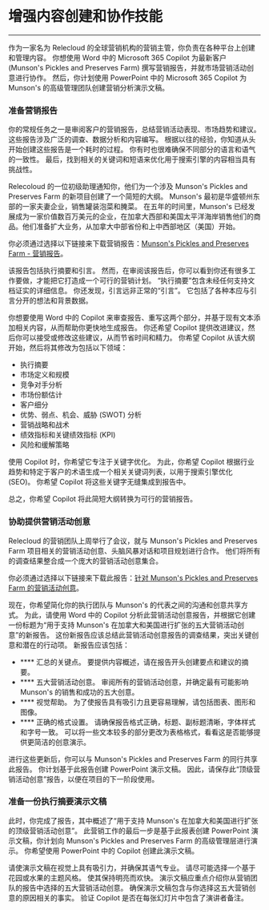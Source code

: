 # 增强内容创建和协作技能
---
作为一家名为 Relecloud 的全球营销机构的营销主管，你负责在各种平台上创建和管理内容。 你想使用 Word 中的 Microsoft 365 Copilot 为最新客户 (Munson's Pickles and Preserves Farm) 撰写营销报告，并就市场营销活动创意进行协作。 然后，你计划使用 PowerPoint 中的 Microsoft 365 Copilot 为 Munson's 的高级管理团队创建营销分析演示文稿。

### 准备营销报告

你的常规任务之一是审阅客户的营销报告，总结营销活动表现、市场趋势和建议。 这些报告涉及广泛的调查、数据分析和内容编写。 根据以往的经验，你知道从头开始创建这些报告是一个耗时的过程。 你有时也很难确保不同部分的语言和语气的一致性。 最后，找到相关的关键词和短语来优化用于搜索引擎的内容相当具有挑战性。

Relecoloud 的一位初级助理通知你，他们为一个涉及 Munson's Pickles and Preserves Farm 的新项目创建了一个简短的大纲。 Munson's 最初是华盛顿州东部的一家夫妻企业，销售罐装泡菜和腌菜。 在五年的时间里，Munson's 已经发展成为一家价值数百万美元的企业，在加拿大西部和美国太平洋海岸销售他们的商品。他们准备扩大业务，从加拿大中部省份和上中西部地区（美国）开始。

你必须通过选择以下链接来下载营销报告：[Munson's Pickles and Preserves Farm - 营销报告](https://go.microsoft.com/fwlink/?linkid=2268063)。

该报告包括执行摘要和引言。 然而，在审阅该报告后，你可以看到你还有很多工作要做，才能把它打造成一个可行的营销计划。 “执行摘要”包含未经任何支持文档证实的详细信息。 你还发现，引言远非正常的“引言”。 它包括了各种本应与引言分开的想法和背景数据。

你想要使用 Word 中的 Copilot 来审查报告、重写这两个部分，并基于现有文本添加相关内容，从而帮助你更快地生成报告。 你还希望 Copilot 提供改进建议，然后你可以接受或修改这些建议，从而节省时间和精力。 你希望 Copilot 从该大纲开始，然后将其修改为包括以下领域：

 -  执行摘要
 -  市场定义和规模
 -  竞争对手分析
 -  市场份额估计
 -  客户细分
 -  优势、弱点、机会、威胁 (SWOT) 分析
 -  营销战略和战术
 -  绩效指标和关键绩效指标 (KPI)
 -  风险和缓解策略

使用 Copilot 时，你希望它专注于关键字优化。 为此，你希望 Copilot 根据行业趋势和特定于客户的术语生成一个相关关键词列表，以用于搜索引擎优化 (SEO)。 你希望 Copilot 将这些关键字无缝集成到报告中。

总之，你希望 Copilot 将此简短大纲转换为可行的营销报告。

### 协助提供营销活动创意

Relecloud 的营销团队上周举行了会议，就与 Munson's Pickles and Preserves Farm 项目相关的营销活动创意、头脑风暴对话和项目规划进行合作。 他们将所有的调查结果整合成一个庞大的营销活动创意集合。

你必须通过选择以下链接来下载此报告：[针对 Munson's Pickles and Preserves Farm 的营销活动创意](https://go.microsoft.com/fwlink/?linkid=2268691)。

现在，你希望简化你的执行团队与 Munson's 的代表之间的沟通和创意共享方式。 为此，请使用 Word 中的 Copilot 分析此营销活动创意报告，并根据它创建一份标题为“用于支持 Munson's 在加拿大和美国进行扩张的五大营销活动创意”的新报告。 这份新报告应该总结此营销活动创意报告的调查结果，突出关键创意和潜在的行动项。 新报告应该包括：

 -  **** 汇总的关键点。 要提供内容概述，请在报告开头创建要点和建议的摘要。
 -  **** 五大营销活动创意。 审阅所有的营销活动创意，并确定最有可能影响 Munson's 的销售和成功的五大创意。
 -  **** 视觉帮助。 为了使报告具有吸引力且更容易理解，请包括图表、图形和图像。
 -  **** 正确的格式设置。 请确保报告格式正确，标题、副标题清晰，字体样式和字号一致。 可以将一些文本较多的部分更改为表格格式，看看这是否能够提供更简洁的创意演示。

进行这些更新后，你可以与 Munson's Pickles and Preserves Farm 的同行共享此报告。 你计划基于此报告创建 PowerPoint 演示文稿。 因此，请保存此“顶级营销活动创意”报告，以便在项目的下一阶段使用。

### 准备一份执行摘要演示文稿

此时，你完成了报告，其中概述了“用于支持 Munson's 在加拿大和美国进行扩张的顶级营销活动创意”。 此营销工作的最后一步是基于此报表创建 PowerPoint 演示文稿，你计划向 Munson's Pickles and Preserves Farm 的高级管理层进行演示。 你希望使用 PowerPoint 中的 Copilot 创建此演示文稿。

请使演示文稿在视觉上具有吸引力，并确保其语气专业。 请尽可能选择一个基于花园或水果的主题风格。 使其保持明亮而欢快。 演示文稿应重点介绍你从营销团队的报告中选择的五大营销活动创意。 确保演示文稿包含与你选择这五大营销创意的原因相关的事实。 验证 Copilot 是否在每张幻灯片中包含了演讲者备注。
